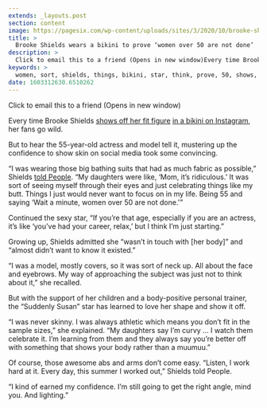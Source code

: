 ```yaml
--- 
extends: _layouts.post 
section: content 
image: https://pagesix.com/wp-content/uploads/sites/3/2020/10/brooke-shields-bikini.jpg?quality=90&strip=all&w=1200 
title: > 
  Brooke Shields wears a bikini to prove ‘women over 50 are not done’ 
description: > 
  Click to email this to a friend (Opens in new window)Every time Brooke Shields shows off her fit figure in a bikini on Instagram, her fans go wild.“I was wearing those big bathing suits that had as much fabric as possible,” Shields told People.Being 55 and saying ‘Wait a minute, women over 50 are not done.“My daughters say I’m curvy … I watch them celebrate it.Every day, this summer I worked out,” Shields told People. 
keywords: > 
  women, sort, shields, things, bikini, star, think, prove, 50, shows, say, brooke, wears, youre, told, im 
date: 1603312630.6510262 
--- 
```

<div><p>Click to email this to a friend (Opens in new window)</p><p>Every time Brooke Shields <a href="https://pagesix.com/2019/07/24/bikini-clad-brooke-shields-54-flaunts-figure-on-instagram/">shows off her fit figure</a> <a href="https://pagesix.com/2019/12/30/brooke-shields-54-shows-off-ripped-body-in-tiny-bikini/">in a bikini on Instagram</a>, her fans go wild.</p>
<p>But to hear the 55-year-old actress and model tell it, mustering up the confidence to show skin on social media took some convincing.</p>
<p>&#8220;I was wearing those big bathing suits that had as much fabric as possible,&#8221; Shields <a href="https://people.com/style/brooke-shields-on-body-and-bikini-confidence/" target="_blank" rel="noopener noreferrer">told People</a>. &#8220;My daughters were like, &#8216;Mom, it&#8217;s ridiculous.&#8217; It was sort of seeing myself through their eyes and just celebrating things like my butt. Things I just would never want to focus on in my life. Being 55 and saying &#8216;Wait a minute, women over 50 are not done.'&#8221;</p>
<p>Continued the sexy star, &#8220;If you&#8217;re that age, especially if you are an actress, it&#8217;s like &#8216;you&#8217;ve had your career, relax,&#8217; but I think I&#8217;m just starting.&#8221;</p>
 
<p>Growing up, Shields admitted she &#8220;wasn&#8217;t in touch with [her body]&#8221; and &#8220;almost didn&#8217;t want to know it existed.&#8221;</p>
<p>&#8220;I was a model, mostly covers, so it was sort of neck up. All about the face and eyebrows. My way of approaching the subject was just not to think about it,&#8221; she recalled.</p>
<p>But with the support of her children and a body-positive personal trainer, the &#8220;Suddenly Susan&#8221; star has learned to love her shape and show it off.</p>
<p>&#8220;I was never skinny. I was always athletic which means you don&#8217;t fit in the sample sizes,&#8221; she explained. &#8220;My daughters say I&#8217;m curvy &#8230; I watch them celebrate it. I&#8217;m learning from them and they always say you&#8217;re better off with something that shows your body rather than a muumuu.&#8221;</p>
 
<p>Of course, those awesome abs and arms don&#8217;t come easy. &#8220;Listen, I work hard at it. Every day, this summer I worked out,&#8221; Shields told People.</p>
<p>&#8220;I kind of earned my confidence. I&#8217;m still going to get the right angle, mind you. And lighting.&#8221;</p>
			</div>